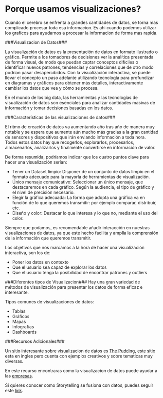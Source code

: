 # Porque usamos visualizaciones?

Cuando el cerebro se enfrenta a grandes cantidades de datos, se torna mas complicado procesar toda esa informacion. Es ahi cuando podemos utilizar los graficos para ayudarnos a procesar la informacion de forma mas rapida. 

###Visualizacion de Datos###

La visualización de datos es la presentación de datos en formato ilustrado o gráfico. Permite a los tomadores de decisiones ver la analítica presentada de forma visual, de modo que puedan captar conceptos difíciles o identificar nuevos patrones, tendencias y correlaciones que de otro modo podrian pasar desapercibidos. Con la visualización interactiva, se puede llevar el concepto un paso adelante utilizando tecnología para profundizar en diagramas y  gráficos para obtener más detalles, interactivamente cambiar los datos que vea y cómo se procesa.

En el mundo de los big data, las herramientas y las tecnologías de visualización de datos son esenciales para analizar cantidades masivas de información y tomar decisiones basadas en los datos.

###Características de las visualizaciones de datos###

El ritmo de creación de datos va aumentando año tras año de manera muy notable y se espera que aumente aún mucho más gracias a la gran cantidad de sensores y dispositivos que irán enviando información a toda hora. Todos estos datos hay que recogerlos, explorarlos, procesarlos, almacenarlos, analizarlos y finalmente convertirse en información de valor.

De forma resumida, podríamos indicar que los cuatro puntos clave para hacer una visualización serían:

- Tener un Dataset limpio: Disponer de un conjunto de datos limpio en el formato adecuado para la mayoría de herramientas de visualización.
- Único mensaje comunicativo: Seleccionar un único mensaje, que destacaremos en cada gráfico. Según la audiencia, el tipo de gráfico y el nivel de precisión necesario.
- Elegir la gráfica adecuada: La forma que adopta una gráfica va en función de lo que queremos transmitir: por ejemplo comparar, distribuir, etc.
- Diseño y color: Destacar lo que interesa y lo que no, mediante el uso del color.

Siempre que podamos, es recomendable añadir interacción en nuestras visualizaciones de datos, ya que este hecho facilita y amplía la comprensión de la información que queremos transmitir.

Los objetivos que nos marcamos a la hora de hacer una visualización interactiva, son los de:

- Poner los datos en contexto
- Que el usuario sea capaz de explorar los datos
- Que el usuario tenga la posibilidad de encontrar patrones y outliers

###Diferentes tipos de Visualizacion###
Hay una gran variedad de métodos de visualización para presentar los datos de forma eficaz e interesante.

Tipos comunes de visualizaciones de datos:

- Tablas
- Gráficos
- Mapas
- Infografías
- Dashboards

###Recursos Adicionales###

Un sitio interesante sobre visualizacion de datos es [The Pudding](https://pudding.cool/), este sitio esta en ingles pero cuenta con ejemplos creativos y sobre tematicas muy diversas.

En este recurso encontraras como la visualizacion de datos puede ayudar a las [empresas](https://medium.com/qu4nt/beneficios-de-la-visualizaci%C3%B3n-de-datos-para-las-empresas-f6b1c20decb4).

Si quieres conocer como Storytelling se fusiona con datos, puedes seguir este [link](https://www.decideo.com/Aprenda-a-narrar-historias-a-partir-de-los-datos-con-el-Data-Storytelling_a679.html).



